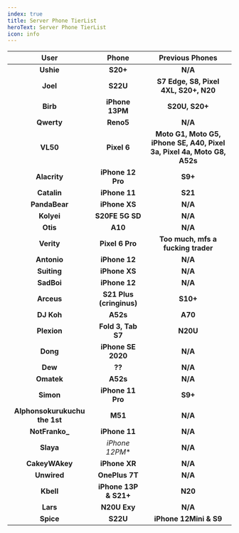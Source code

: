 ```yaml
---
index: true
title: Server Phone TierList
heroText: Server Phone TierList
icon: info
---
```


| User | Phone | Previous Phones
|:--:|:--:|:--:|
| **Ushie** | **S20+** | **N/A** |
| **Joel** | **S22U** | **S7 Edge, S8, Pixel 4XL, S20+, N20** |
| **Birb** | **iPhone 13PM** | **S20U, S20+** |
| **Qwerty** | **Reno5** | **N/A** |
| **VL50** | **Pixel 6** | **Moto G1, Moto G5, iPhone SE, A40, Pixel 3a, Pixel 4a, Moto G8, A52s** |
| **Alacrity** | **iPhone 12 Pro** | **S9+** |
| **Catalin** | **iPhone 11** | **S21** |
| **PandaBear** | **iPhone XS** | **N/A** |
| **Kolyei** | **S20FE 5G SD** | **N/A** |
| **Otis** | **A10** | **N/A** |
| **Verity** | **Pixel 6 Pro**| **Too much, mfs a fucking trader** |
| **Antonio** | **iPhone 12** | **N/A** |
| **Suiting** | **iPhone XS** | **N/A** |
| **SadBoi** | **iPhone 12** | **N/A** |
| **Arceus** | **S21 Plus (cringinus)** | **S10+** |
| **DJ Koh** | **A52s** | **A70** |
| **Plexion** | **Fold 3, Tab S7** | **N20U** |
| **Dong** | **iPhone SE 2020** | **N/A** |
| **Dew** | **??** | **N/A** |
| **Omatek** | **A52s** | **N/A** |
| **Simon** | **iPhone 11 Pro** | **S9+** |
| **Alphonsokurukuchu the 1st** | **M51** | **N/A** |
| **NotFranko_** | **iPhone 11** | **N/A** |
| **Slaya** | *iPhone 12PM** | **N/A** |
| **CakeyWAkey** | **iPhone XR** | **N/A** |
| **Unwired** | **OnePlus 7T** | **N/A** |
| **Kbell** | **iPhone 13P & S21+** | **N20** |
| **Lars** | **N20U Exy** | **N/A** |
| **Spice** | **S22U** | **iPhone 12Mini & S9** |